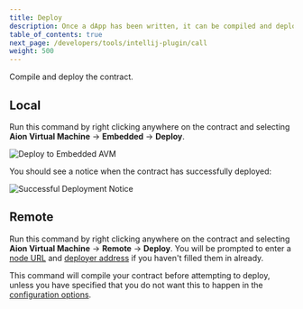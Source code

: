 ```yaml
---
title: Deploy
description: Once a dApp has been written, it can be compiled and deployed to a local or remote blockchain network. Deploying dApps is similar to how regular applications are deployed currently, however there are some differences. One major difference is that to deploy an application to a public blockchain network, an account must be supplied with tokens in order to cover the deployment costs. However, when deploying to a local network through the Aion4j plugin there is no need to create an account or supply it with test tokens, as everything is contained within the local network.
table_of_contents: true
next_page: /developers/tools/intellij-plugin/call
weight: 500
---
```


Compile and deploy the contract.

## Local

Run this command by right clicking anywhere on the contract and selecting **Aion Virtual Machine** → **Embedded** → **Deploy**.

![Deploy to Embedded AVM](https://raw.githubusercontent.com/aionnetwork/docs/master/developers/tools/intellij-plugin/images/deploy-to-embedded.gif)

You should see a notice when the contract has successfully deployed:

![Successful Deployment Notice](https://raw.githubusercontent.com/aionnetwork/docs/master/developers/tools/intellij-plugin/images/successful-deployment-notice.png)

## Remote

Run this command by right clicking anywhere on the contract and selecting **Aion Virtual Machine** → **Remote** → **Deploy**. You will be prompted to enter a [node URL](tools-intellij-plugin-configure-the-plugin) and [deployer address](tools-intellij-plugin-configure-the-plugin) if you haven't filled them in already.

This command will compile your contract before attempting to deploy, unless you have specified that you do not want this to happen in the [configuration options](tools-intellij-plugin-configure-the-plugin).
